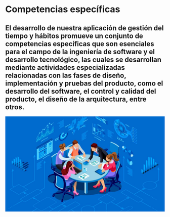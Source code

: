 Competencias específicas
=============
El desarrollo de nuestra aplicación de gestión del tiempo y hábitos promueve un conjunto de competencias específicas que son esenciales para el campo de la ingeniería de software y el desarrollo tecnológico, las cuales se desarrollan mediante actividades especializadas  relacionadas con las fases de diseño, implementación y pruebas del producto, como el desarrollo del software, el control y calidad del producto,  el diseño de la arquitectura, entre otros.
---
![Software](https://github.com/raul-baul/Proyecto-Block-N/blob/Primera-entrega/Assets/trabajo-en-equipo-grupo-figurativo-de-equipo-de-trabajo-1024x612.jpg)
